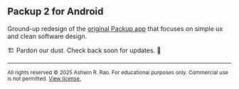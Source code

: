 ## Packup 2 for Android

Ground-up redesign of the [original Packup app](https://github.com/ashwinravrao/Packup) that focuses on simple ux and clean software design.


🏗️ Pardon our dust. Check back soon for updates. 🧱

---

<sub>
All rights reserved © 2025 Ashwin R. Rao.
For educational purposes only.
Commercial use is not permitted.
<a href="LICENSE">View license.</a>
</sub>
